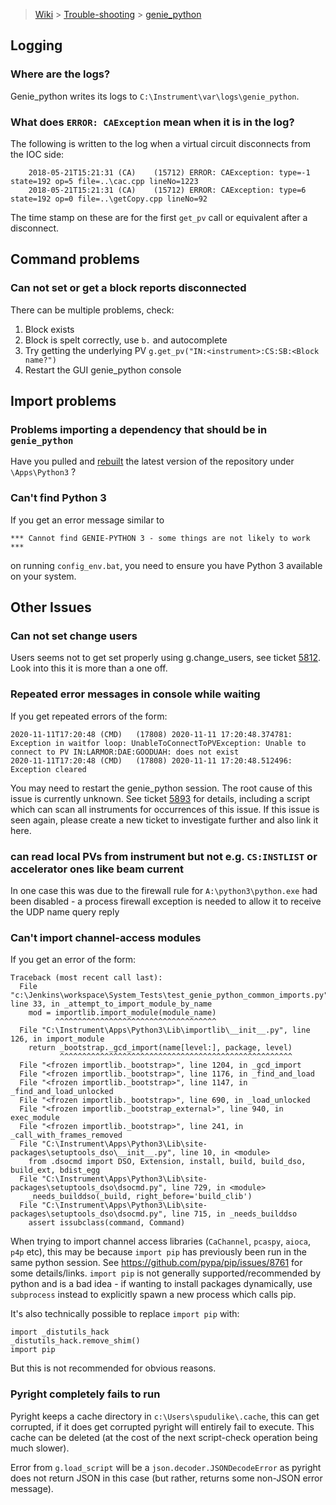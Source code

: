 > [Wiki](Home) > [Trouble-shooting](trouble-shooting-pages) > [genie_python](genie_python-Troubleshooting)

## Logging

### Where are the logs?

Genie_python writes its logs to `C:\Instrument\var\logs\genie_python`.

### What does `ERROR: CAException` mean when it is in the log?

The following is written to the log when a virtual circuit disconnects from the IOC side:

```
    2018-05-21T15:21:31	(CA)	(15712)	ERROR: CAException: type=-1 state=192 op=5 file=..\cac.cpp lineNo=1223
    2018-05-21T15:21:31	(CA)	(15712)	ERROR: CAException: type=6 state=192 op=0 file=..\getCopy.cpp lineNo=92
```

The time stamp on these are for the first `get_pv` call or equivalent after a disconnect.

## Command problems

### Can not set or get a block reports disconnected

There can be multiple problems, check:

1. Block exists
1. Block is spelt correctly, use `b.` and autocomplete
1. Try getting the underlying PV `g.get_pv("IN:<instrument>:CS:SB:<Block name?")`
1. Restart the GUI genie_python console

## Import problems

### Problems importing a dependency that should be in `genie_python`

Have you pulled and [rebuilt](https://github.com/ISISComputingGroup/ibex_developers_manual/wiki/Building-and-installing-uktena) the latest version of the repository under `\Apps\Python3` ?

### Can't find Python 3

If you get an error message similar to

```
*** Cannot find GENIE-PYTHON 3 - some things are not likely to work ***
```
on running `config_env.bat`, you need to ensure you have Python 3 available on your system.

## Other Issues

### Can not set change users

Users seems not to get set properly using g.change_users, see ticket [5812](https://github.com/ISISComputingGroup/IBEX/issues/5812). Look into this it is more than a one off.

### Repeated error messages in console while waiting

If you get repeated errors of the form:

```
2020-11-11T17:20:48	(CMD)	(17808)	2020-11-11 17:20:48.374781: Exception in waitfor loop: UnableToConnectToPVException: Unable to connect to PV IN:LARMOR:DAE:GOODUAH: does not exist
2020-11-11T17:20:48	(CMD)	(17808)	2020-11-11 17:20:48.512496: Exception cleared
```
You may need to restart the genie_python session. The root cause of this issue is currently unknown. See ticket [5893](https://github.com/ISISComputingGroup/IBEX/issues/5893) for details, including a script which can scan all instruments for occurrences of this issue. If this issue is seen again, please create a new ticket to investigate further and also link it here.

### can read local PVs from instrument but not e.g. `CS:INSTLIST` or accelerator ones like beam current

In one case this was due to the firewall rule for `A:\python3\python.exe` had been disabled - a process firewall exception is needed to allow it to receive the UDP name query reply 

### Can't import channel-access modules

If you get an error of the form:

```
Traceback (most recent call last):
  File "c:\Jenkins\workspace\System_Tests\test_genie_python_common_imports.py", line 33, in _attempt_to_import_module_by_name
    mod = importlib.import_module(module_name)
          ^^^^^^^^^^^^^^^^^^^^^^^^^^^^^^^^^^^^
  File "C:\Instrument\Apps\Python3\Lib\importlib\__init__.py", line 126, in import_module
    return _bootstrap._gcd_import(name[level:], package, level)
           ^^^^^^^^^^^^^^^^^^^^^^^^^^^^^^^^^^^^^^^^^^^^^^^^^^^^
  File "<frozen importlib._bootstrap>", line 1204, in _gcd_import
  File "<frozen importlib._bootstrap>", line 1176, in _find_and_load
  File "<frozen importlib._bootstrap>", line 1147, in _find_and_load_unlocked
  File "<frozen importlib._bootstrap>", line 690, in _load_unlocked
  File "<frozen importlib._bootstrap_external>", line 940, in exec_module
  File "<frozen importlib._bootstrap>", line 241, in _call_with_frames_removed
  File "C:\Instrument\Apps\Python3\Lib\site-packages\setuptools_dso\__init__.py", line 10, in <module>
    from .dsocmd import DSO, Extension, install, build, build_dso, build_ext, bdist_egg
  File "C:\Instrument\Apps\Python3\Lib\site-packages\setuptools_dso\dsocmd.py", line 729, in <module>
    _needs_builddso(_build, right_before='build_clib')
  File "C:\Instrument\Apps\Python3\Lib\site-packages\setuptools_dso\dsocmd.py", line 715, in _needs_builddso
    assert issubclass(command, Command)
```

When trying to import channel access libraries (`CaChannel`, `pcaspy`, `aioca`, `p4p` etc), this may be because `import pip` has previously been run in the same python session. See https://github.com/pypa/pip/issues/8761 for some details/links. `import pip` is not generally supported/recommended by python and is a bad idea - if wanting to install packages dynamically, use `subprocess` instead to explicitly spawn a new process which calls pip.

It's also technically possible to replace `import pip` with:

```
import _distutils_hack
_distutils_hack.remove_shim()
import pip
```

But this is not recommended for obvious reasons.

### Pyright completely fails to run

Pyright keeps a cache directory in `c:\Users\spudulike\.cache`, this can get corrupted, if it does get corrupted pyright will entirely fail to execute. This cache can be deleted (at the cost of the next script-check operation being much slower).

Error from `g.load_script` will be a `json.decoder.JSONDecodeError` as pyright does not return JSON in this case (but rather, returns some non-JSON error message).
